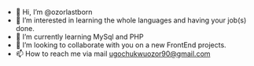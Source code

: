 - 👋 Hi, I’m @ozorlastborn
- 👀 I’m interested in learning the whole languages and having your job(s) done.
- 🌱 I’m currently learning MySql and PHP
- 💞️ I’m looking to collaborate with you on a new FrontEnd projects.
- 📫 How to reach me via mail ugochukwuozor90@gmail.com 

<!---
ozorlastborn/ozorlastborn is a ✨ special ✨ repository because its `README.md` (this file) appears on your GitHub profile.
You can click the Preview link to take a look at your changes.
--->
